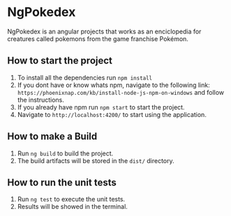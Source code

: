 # NgPokedex

NgPokedex is an angular projects that works as an enciclopedia for creatures called pokemons from the game franchise Pokémon.

## How to start the project

1. To install all the dependencies run `npm install`
2. If you dont have or know whats npm, navigate to the following link: `https://phoenixnap.com/kb/install-node-js-npm-on-windows` and follow the instructions.
3. If you already have npm run `npm start` to start the project.
4. Navigate to `http://localhost:4200/` to start using the application.

## How to make a Build

1. Run `ng build` to build the project. 
2. The build artifacts will be stored in the `dist/` directory.

## How to run the unit tests

1. Run `ng test` to execute the unit tests.
2. Results will be showed in the terminal.